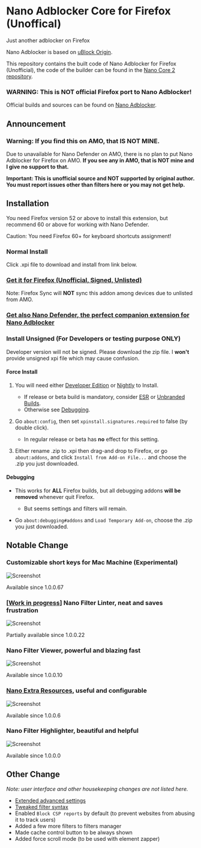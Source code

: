 # Nano Adblocker Core for Firefox (Unoffical)

Just another adblocker on Firefox

Nano Adblocker is based on [uBlock Origin](https://github.com/gorhill/uBlock).

This repository contains the built code of Nano Adblocker for Firefox 
(Unofficial), the code of the builder can be found in the
[Nano Core 2 repository](https://github.com/LiCybora/NanoCore2).

### WARNING: This is NOT official Firefox port to Nano Adblocker!

Official builds and sources can be found on [Nano Adblocker](https://github.com/NanoAdblocker/NanoCore). 

## Announcement

### Warning: If you find this on AMO, that IS NOT MINE.

Due to unavailable for Nano Defender on AMO, there is no plan to put Nano 
Adblocker for Firefox on AMO. **If you see any in AMO, that is NOT mine and
I give no support to that.**

**Important: This is unofficial source and NOT supported by original author. 
You must report issues other than filters here or you may not get help.**

## Installation

You need Firefox version 52 or above to install this extension, but recommend 
60 or above for working with Nano Defender.

Caution: You need Firefox 60+ for keyboard shortcuts assignment!

### Normal Install

Click .xpi file to download and install from link below.

### [Get it for Firefox (Unofficial, Signed, Unlisted)](https://github.com/LiCybora/NanoCoreFirefox/releases/)

Note: Firefox Sync will **NOT** sync this addon among devices due to unlisted 
from AMO.

### [Get also Nano Defender, the perfect companion extension for Nano Adblocker](https://jspenguin2017.github.io/uBlockProtector)

### Install Unsigned (For Developers or testing purpose ONLY)

Developer version will not be signed. Please download the zip file. I **won't**
provide unsigned xpi file which may cause confusion.

#### Force Install

 1. You will need either [Developer Edition](https://www.mozilla.org/firefox/developer/)
 or [Nightly](https://nightly.mozilla.org/) to Install.
 	 - If release or beta build is mandatory, consider
 	 [ESR](https://www.mozilla.org/en-US/firefox/organizations/) or
 	 [Unbranded Builds](https://wiki.mozilla.org/Add-ons/Extension_Signing#Unbranded_Builds). 
 	 - Otherwise see [Debugging](https://github.com/LiCybora/NanoCoreFirefox#debugging).

 2. Go `about:config`, then set `xpinstall.signatures.required` to false (by 
 double click).
 	 - In regular release or beta has **no** effect for this setting.

 3. Either rename .zip to .xpi then drag-and drop to Firefox, or go 
 `about:addons`, and click `Install from Add-on File...` and choose the .zip
 you just downloaded.

#### Debugging

 - This works for **ALL** Firefox builds, but all debugging addons **will be
 removed** whenever quit Firefox.
 	- But seems settings and filters will remain.

 - Go `about:debugging#addons` and `Load Temporary Add-on`, choose the .zip you
 just downloaded.

## Notable Change

### Customizable short keys for Mac Machine (Experimental)

![Screenshot](https://i.imgur.com/If3yfEe.png)

Available since 1.0.0.67

### \[[Work in progress](https://github.com/NanoAdblocker/NanoCore/issues/1)\] Nano Filter Linter, neat and saves frustration

![Screenshot](https://i.imgur.com/SStKkqq.png)

Partially available since 1.0.0.22

### Nano Filter Viewer, powerful and blazing fast

![Screenshot](https://i.imgur.com/fZh4Hqn.png)

Available since 1.0.0.10

### [Nano Extra Resources](https://github.com/NanoAdblocker/NanoFilters/blob/master/NanoFiltersSource/NanoResources.txt), useful and configurable

![Screenshot](https://i.imgur.com/0HIYf4d.png)

Available since 1.0.0.6

### Nano Filter Highlighter, beautiful and helpful

![Screenshot](https://i.imgur.com/KktoFJL.png)

Available since 1.0.0.0

## Other Change

*Note: user interface and other housekeeping changes are not listed here.*

- [Extended advanced settings](https://github.com/NanoAdblocker/NanoCore2/blob/master/notes/advanced_settings.md#advanced-settings)
- [Tweaked filter syntax](https://github.com/NanoAdblocker/NanoCore2/blob/master/notes/filter_syntax.md#filter-syntax)
- Enabled `Block CSP reports` by default (to prevent websites from abusing it
  to track users)
- Added a few more filters to filters manager
- Made cache control button to be always shown
- Added force scroll mode (to be used with element zapper)
